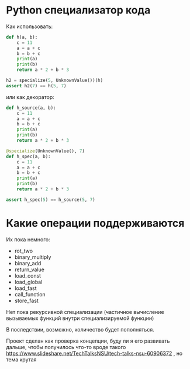 Python специализатор кода
====================

Как использовать:
```python
def h(a, b):
    c = 11
    a = a + c
    b = b + c
    print(a)
    print(b)
    return a * 2 + b * 3

h2 = specialize(5, UnknownValue())(h)
assert h2(7) == h(5, 7)
```
или как декоратор:
```python
def h_source(a, b):
    c = 11
    a = a + c
    b = b + c
    print(a)
    print(b)
    return a * 2 + b * 3

@specialize(UnknownValue(), 7)
def h_spec(a, b):
    c = 11
    a = a + c
    b = b + c
    print(a)
    print(b)
    return a * 2 + b * 3

assert h_spec(5) == h_source(5, 7)
```

Какие операции поддерживаются
===
Их пока немного:
* rot_two
* binary_multiply
* binary_add
* return_value
* load_const
* load_global
* load_fast
* call_function
* store_fast

Нет пока рекурсивной специализации (частичное вычисление вызываемых функций внутри специализируемой функции)

В последствии, возможно, количество будет пополняться.

Проект сделан как проверка концепции, буду ли я его развивать дальше, чтобы получилось что-то вроде такого https://www.slideshare.net/TechTalksNSU/tech-talks-nsu-60906372 , но тема крутая